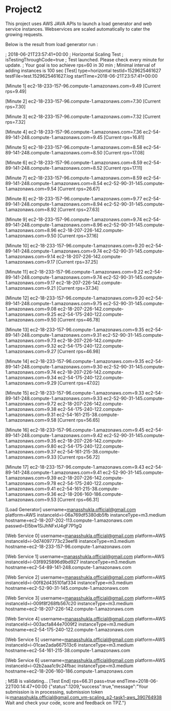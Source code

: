 # Project2
This project uses AWS JAVA APIs to launch a load generator and web service instances. Webservices are scaled automatically to cater the growing requests.

Below is the result from load generator run : 


; 2018-06-21T23:57:41+00:00
; Horizontal Scaling Test
; isTestingThroughCode=true
; Test launched. Please check every minute for update.
; Your goal is too achieve rps=60 in 30 min
; Minimal interval of adding instances is 100 sec
[Test]
type=horizontal
testId=1529625461627
testFile=test.1529625461627.log
startTime=2018-06-21T23:57:41+00:00

[Minute 1]
ec2-18-233-157-96.compute-1.amazonaws.com=9.49
[Current rps=9.49]

[Minute 2]
ec2-18-233-157-96.compute-1.amazonaws.com=7.30
[Current rps=7.30]

[Minute 3]
ec2-18-233-157-96.compute-1.amazonaws.com=7.32
[Current rps=7.32]

[Minute 4]
ec2-18-233-157-96.compute-1.amazonaws.com=7.36
ec2-54-89-141-248.compute-1.amazonaws.com=9.45
[Current rps=16.81]

[Minute 5]
ec2-18-233-157-96.compute-1.amazonaws.com=8.58
ec2-54-89-141-248.compute-1.amazonaws.com=8.50
[Current rps=17.08]

[Minute 6]
ec2-18-233-157-96.compute-1.amazonaws.com=8.59
ec2-54-89-141-248.compute-1.amazonaws.com=8.52
[Current rps=17.11]

[Minute 7]
ec2-18-233-157-96.compute-1.amazonaws.com=8.59
ec2-54-89-141-248.compute-1.amazonaws.com=8.54
ec2-52-90-31-145.compute-1.amazonaws.com=9.54
[Current rps=26.67]

[Minute 8]
ec2-18-233-157-96.compute-1.amazonaws.com=9.77
ec2-54-89-141-248.compute-1.amazonaws.com=8.94
ec2-52-90-31-145.compute-1.amazonaws.com=8.92
[Current rps=27.63]

[Minute 9]
ec2-18-233-157-96.compute-1.amazonaws.com=9.74
ec2-54-89-141-248.compute-1.amazonaws.com=8.96
ec2-52-90-31-145.compute-1.amazonaws.com=8.96
ec2-18-207-226-142.compute-1.amazonaws.com=9.50
[Current rps=37.16]

[Minute 10]
ec2-18-233-157-96.compute-1.amazonaws.com=9.20
ec2-54-89-141-248.compute-1.amazonaws.com=9.74
ec2-52-90-31-145.compute-1.amazonaws.com=9.14
ec2-18-207-226-142.compute-1.amazonaws.com=9.17
[Current rps=37.25]

[Minute 11]
ec2-18-233-157-96.compute-1.amazonaws.com=9.22
ec2-54-89-141-248.compute-1.amazonaws.com=9.74
ec2-52-90-31-145.compute-1.amazonaws.com=9.17
ec2-18-207-226-142.compute-1.amazonaws.com=9.21
[Current rps=37.34]

[Minute 12]
ec2-18-233-157-96.compute-1.amazonaws.com=9.20
ec2-54-89-141-248.compute-1.amazonaws.com=9.75
ec2-52-90-31-145.compute-1.amazonaws.com=9.08
ec2-18-207-226-142.compute-1.amazonaws.com=9.25
ec2-54-175-240-122.compute-1.amazonaws.com=9.50
[Current rps=46.78]

[Minute 13]
ec2-18-233-157-96.compute-1.amazonaws.com=9.35
ec2-54-89-141-248.compute-1.amazonaws.com=9.31
ec2-52-90-31-145.compute-1.amazonaws.com=9.73
ec2-18-207-226-142.compute-1.amazonaws.com=9.32
ec2-54-175-240-122.compute-1.amazonaws.com=9.27
[Current rps=46.98]

[Minute 14]
ec2-18-233-157-96.compute-1.amazonaws.com=9.35
ec2-54-89-141-248.compute-1.amazonaws.com=9.30
ec2-52-90-31-145.compute-1.amazonaws.com=9.74
ec2-18-207-226-142.compute-1.amazonaws.com=9.34
ec2-54-175-240-122.compute-1.amazonaws.com=9.29
[Current rps=47.02]

[Minute 15]
ec2-18-233-157-96.compute-1.amazonaws.com=9.33
ec2-54-89-141-248.compute-1.amazonaws.com=9.33
ec2-52-90-31-145.compute-1.amazonaws.com=9.72
ec2-18-207-226-142.compute-1.amazonaws.com=9.38
ec2-54-175-240-122.compute-1.amazonaws.com=9.31
ec2-54-161-215-38.compute-1.amazonaws.com=9.58
[Current rps=56.65]

[Minute 16]
ec2-18-233-157-96.compute-1.amazonaws.com=9.45
ec2-54-89-141-248.compute-1.amazonaws.com=9.42
ec2-52-90-31-145.compute-1.amazonaws.com=9.35
ec2-18-207-226-142.compute-1.amazonaws.com=9.80
ec2-54-175-240-122.compute-1.amazonaws.com=9.37
ec2-54-161-215-38.compute-1.amazonaws.com=9.33
[Current rps=56.72]

[Minute 17]
ec2-18-233-157-96.compute-1.amazonaws.com=9.43
ec2-54-89-141-248.compute-1.amazonaws.com=9.41
ec2-52-90-31-145.compute-1.amazonaws.com=9.39
ec2-18-207-226-142.compute-1.amazonaws.com=9.78
ec2-54-175-240-122.compute-1.amazonaws.com=9.41
ec2-54-161-215-38.compute-1.amazonaws.com=9.36
ec2-18-206-160-186.compute-1.amazonaws.com=9.53
[Current rps=66.31]

[Load Generator]
username=manasshukla.official@gmail.com
platform=AWS
instanceId=i-06a769df5380db5fb
instanceType=m3.medium
hostname=ec2-18-207-202-113.compute-1.amazonaws.com
passwd=EI5bw1SiJhNFxU4gF7P1gQ

[Web Service 0]
username=manasshukla.official@gmail.com
platform=AWS
instanceId=i-0d74097773c23eef8
instanceType=m3.medium
hostname=ec2-18-233-157-96.compute-1.amazonaws.com

[Web Service 1]
username=manasshukla.official@gmail.com
platform=AWS
instanceId=i-03f8925896d9bd927
instanceType=m3.medium
hostname=ec2-54-89-141-248.compute-1.amazonaws.com

[Web Service 2]
username=manasshukla.official@gmail.com
platform=AWS
instanceId=i-00f82d435101af334
instanceType=m3.medium
hostname=ec2-52-90-31-145.compute-1.amazonaws.com

[Web Service 3]
username=manasshukla.official@gmail.com
platform=AWS
instanceId=i-009f8f268fb567c20
instanceType=m3.medium
hostname=ec2-18-207-226-142.compute-1.amazonaws.com

[Web Service 4]
username=manasshukla.official@gmail.com
platform=AWS
instanceId=i-003acfa844e7009f2
instanceType=m3.medium
hostname=ec2-54-175-240-122.compute-1.amazonaws.com

[Web Service 5]
username=manasshukla.official@gmail.com
platform=AWS
instanceId=i-01cae2ada667513c6
instanceType=m3.medium
hostname=ec2-54-161-215-38.compute-1.amazonaws.com

[Web Service 6]
username=manasshukla.official@gmail.com
platform=AWS
instanceId=i-02b2aaa1c9c24fbac
instanceType=m3.medium
hostname=ec2-18-206-160-186.compute-1.amazonaws.com

; MSB is validating...
[Test End]
rps=66.31
pass=true
endTime=2018-06-22T00:14:47+00:00
{"status":1209,"success":true,"message":"Your submission is in processing, submission token is:manasshukla.official@gmail.com_vm-scaling_p2-task1-aws_390764938 Wait and check your code, score and feedback on TPZ."}

